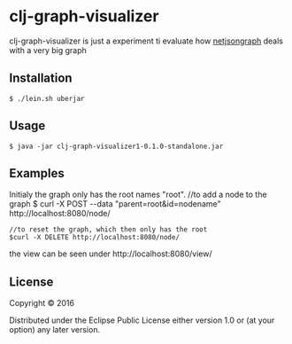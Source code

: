 # clj-graph-visualizer

clj-graph-visualizer is just a experiment ti evaluate how [netjsongraph](https://github.com/interop-dev/netjsongraph.js) deals with a very big graph

## Installation
    $ ./lein.sh uberjar

## Usage

    $ java -jar clj-graph-visualizer1-0.1.0-standalone.jar

## Examples
Initialy the graph only has the root names "root".
    //to add a node to the graph
    $ curl -X POST --data "parent=root&id=nodename" http://localhost:8080/node/
    
    //to reset the graph, which then only has the root
    $curl -X DELETE http://localhost:8080/node/

the view can be seen under http://localhost:8080/view/
## License

Copyright © 2016

Distributed under the Eclipse Public License either version 1.0 or (at
your option) any later version.